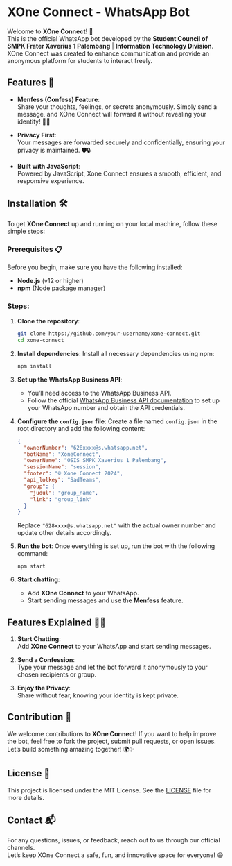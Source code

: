 # XOne Connect - WhatsApp Bot

Welcome to **XOne Connect**! 🚀  
This is the official WhatsApp bot developed by the **Student Council of SMPK Frater Xaverius 1 Palembang** | **Information Technology Division**. XOne Connect was created to enhance communication and provide an anonymous platform for students to interact freely.


## Features 🌟

- **Menfess (Confess) Feature**:  
  Share your thoughts, feelings, or secrets anonymously. Simply send a message, and XOne Connect will forward it without revealing your identity! 🤫💬

- **Privacy First**:  
  Your messages are forwarded securely and confidentially, ensuring your privacy is maintained. 🛡️🔒

- **Built with JavaScript**:  
  Powered by JavaScript, Xone Connect ensures a smooth, efficient, and responsive experience.


## Installation 🛠️

To get **XOne Connect** up and running on your local machine, follow these simple steps:

### Prerequisites 📋

Before you begin, make sure you have the following installed:

- **Node.js** (v12 or higher)
- **npm** (Node package manager)

### Steps:

1. **Clone the repository**:
   ```bash
   git clone https://github.com/your-username/xone-connect.git
   cd xone-connect
   ```

2. **Install dependencies**:
   Install all necessary dependencies using npm:
   ```bash
   npm install
   ```

3. **Set up the WhatsApp Business API**:
   - You’ll need access to the WhatsApp Business API.
   - Follow the official [WhatsApp Business API documentation](https://developers.facebook.com/docs/whatsapp) to set up your WhatsApp number and obtain the API credentials.

4. **Configure the `config.json` file**:
   Create a file named `config.json` in the root directory and add the following content:

   ```json
   {
     "ownerNumber": "628xxxx@s.whatsapp.net",
     "botName": "XoneConnect",
     "ownerName": "OSIS SMPK Xaverius 1 Palembang",
     "sessionName": "session",
     "footer": "© Xone Connect 2024",
     "api_lolkey": "SadTeams",
     "group": {
       "judul": "group_name",
       "link": "group_link"
     }
   }
   ```

   Replace `"628xxxx@s.whatsapp.net"` with the actual owner number and update other details accordingly.

5. **Run the bot**:
   Once everything is set up, run the bot with the following command:
   ```bash
   npm start
   ```

6. **Start chatting**:
   - Add **XOne Connect** to your WhatsApp.
   - Start sending messages and use the **Menfess** feature.


## Features Explained 🧑‍💻

1. **Start Chatting**:  
   Add **XOne Connect** to your WhatsApp and start sending messages.
   
2. **Send a Confession**:  
   Type your message and let the bot forward it anonymously to your chosen recipients or group.

3. **Enjoy the Privacy**:  
   Share without fear, knowing your identity is kept private.


## Contribution 🤝

We welcome contributions to **XOne Connect**! If you want to help improve the bot, feel free to fork the project, submit pull requests, or open issues. Let’s build something amazing together! 🌍✨


## License 📜

This project is licensed under the MIT License. See the [LICENSE](LICENSE) file for more details.


## Contact 📬

For any questions, issues, or feedback, reach out to us through our official channels.  
Let’s keep XOne Connect a safe, fun, and innovative space for everyone! 😄
